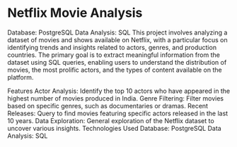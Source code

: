 # Netflix Movie Analysis


Database: PostgreSQL Data Analysis: SQL
This project involves analyzing a dataset of movies and shows available on Netflix, with a particular focus on identifying trends and insights related to actors, genres, and production countries. The primary goal is to extract meaningful information from the dataset using SQL queries, enabling users to understand the distribution of movies, the most prolific actors, and the types of content available on the platform.

Features
Actor Analysis: Identify the top 10 actors who have appeared in the highest number of movies produced in India.
Genre Filtering: Filter movies based on specific genres, such as documentaries or dramas.
Recent Releases: Query to find movies featuring specific actors released in the last 10 years.
Data Exploration: General exploration of the Netflix dataset to uncover various insights.
Technologies Used
Database: PostgreSQL
Data Analysis: SQL
